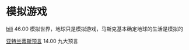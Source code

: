 

# 模拟游戏

[bili](bilibili.com/video/BV1er4y1374U?spm_id_from=333.851.header_right.history_list.click&vd_source=ca1d80d51233e3cf364a2104dcf1b743)	46.00 模拟世界，地球只是模拟游戏，马斯克基本确定地球的生活是模拟的





[亚特兰蒂斯预言](https://www.bilibili.com/video/BV1D7411w7Uz?vd_source=ca1d80d51233e3cf364a2104dcf1b743)	14.00 九大预言







